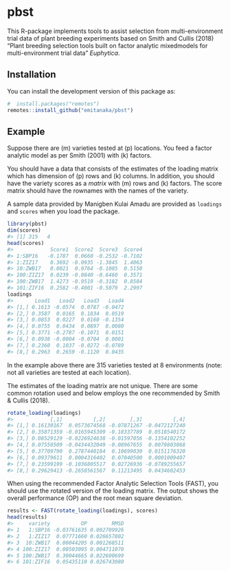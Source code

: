 
<!-- README.md is generated from README.Rmd. Please edit that file -->

# pbst

<!-- badges: start -->

<!-- badges: end -->

This R-package implements tools to assist selection from
multi-environment trial data of plant breeding experiments based on
Smith and Cullis (2018) “Plant breeding selection tools built on factor
analytic mixedmodels for multi-environment trial data” *Euphytica*.

## Installation

You can install the development version of this package as:

``` r
#  install.packages("remotes")
remotes::install_github("emitanaka/pbst")
```

## Example

Suppose there are \(m\) varieties tested at \(p\) locations. You feed a
factor analytic model as per Smith (2001) with \(k\) factors.

You should have a data that consists of the estimates of the loading
matrix which has dimension of \(p\) rows and \(k\) columns. In addition,
you should have the variety scores as a *matrix* with \(m\) rows and
\(k\) factors. The score matrix should have the rownames with the names
of the variety.

A sample data provided by Manigben Kulai Amadu are provided as
`loadings` and `scores` when you load the package.

``` r
library(pbst)
dim(scores)
#> [1] 315   4
head(scores)
#>            Score1  Score2  Score3  Score4
#> 1:SBP16   -0.1787  0.0660 -0.2532 -0.7102
#> 1:ZIZ17    0.3692 -0.0935 -1.3845  1.4063
#> 10:ZWB17   0.0021  0.0764 -0.1005  0.5150
#> 100:ZIZ17  0.0239 -0.0840 -0.6460  0.3571
#> 100:ZWB17  1.4273 -0.9519 -0.3182  0.8584
#> 101:ZIF16  0.2582 -0.4001 -0.5079  2.2997
loadings
#>       Load1   Load2   Load3   Load4
#> [1,] 0.1613 -0.0574  0.0787 -0.0472
#> [2,] 0.3587  0.0165  0.1834  0.0519
#> [3,] 0.0853  0.0227  0.0160 -0.1354
#> [4,] 0.0755  0.0434  0.0897  0.0080
#> [5,] 0.3771 -0.2787 -0.1071  0.0151
#> [6,] 0.0938 -0.0004 -0.0704  0.0001
#> [7,] 0.2360  0.1037 -0.0272 -0.0789
#> [8,] 0.2963  0.2659 -0.1120  0.0435
```

In the example above there are 315 varieties tested at 8 environments
(note: not all varieties are tested at each location).

The estimates of the loading matrix are not unique. There are some
common rotation used and below employs the one recommended by Smith &
Cullis (2018).

``` r
rotate_loading(loadings)
#>            [,1]          [,2]        [,3]          [,4]
#> [1,] 0.16130167  0.0573674568 -0.07871267 -0.0472127240
#> [2,] 0.35871359 -0.0165945309 -0.18337789  0.0518540172
#> [3,] 0.08529129 -0.0226924638 -0.01597056 -0.1354102252
#> [4,] 0.07550509 -0.0434432049 -0.08967655  0.0079803068
#> [5,] 0.37709790  0.2787440184  0.10699030  0.0151176320
#> [6,] 0.09379611  0.0004316402  0.07040500  0.0001009407
#> [7,] 0.23599199 -0.1036805517  0.02726936 -0.0789255657
#> [8,] 0.29629413 -0.2658561567  0.11213495  0.0434602453
```

When using the recommended Factor Analytic Selection Tools (FAST), you
should use the rotated version of the loading matrix. The output shows
the overall performance (OP) and the root mean square deviation.

``` r
results <- FAST(rotate_loading(loadings), scores)
head(results)
#>     variety          OP        RMSD
#> 1   1:SBP16 -0.03761635 0.002709926
#> 2   1:ZIZ17  0.07771660 0.026657802
#> 3  10:ZWB17  0.00044205 0.001268511
#> 4 100:ZIZ17  0.00503095 0.004711070
#> 5 100:ZWB17  0.30044665 0.022600699
#> 6 101:ZIF16  0.05435110 0.026743080
```
